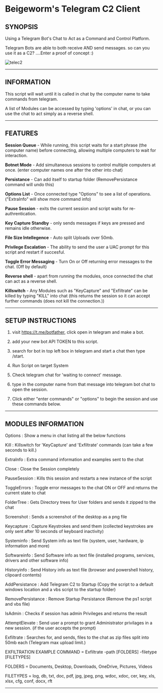 # Beigeworm's Telegram C2 Client 

**SYNOPSIS**
-------------

Using a Telegram Bot's Chat to Act as a Command and Control Platform.

Telegram Bots are able to both receive AND send messages. so can you use it as a C2? ....Enter a proof of concept :)

![telec2](https://github.com/beigeworm/Powershell-Tools-and-Toys/assets/93350544/58ec957d-4792-4d5a-9f06-ced4ccc3408d)

-----------------------------------------------------------------------------------------------------------------------------

**INFORMATION**
---------------

This script will wait until it is called in chat by the computer name to take commands from telegram.

A list of Modules can be accessed by typing 'options' in chat, or you can use the chat to act simply as a reverse shell.

-----------------------------------------------------------------------------------------------------------------------------

**FEATURES**
-------------

**Session Queue**          - While running, this script waits for a start phrase (the computer name) before connecting, allowing multiple computers to wait for interaction.

**Botnet Mode**            - Add simultaneous sessions to control multiple computers at once. (enter computer names one after the other into chat)

**Persistance**            - Can add itself to startup folder (RemovePersistance command will undo this)

**Options List**           - Once connected type "Options" to see a list of operations. ("ExtraInfo" will show more command info)

**Pause Session**          - exits the current session and script waits for re-authrentication.

**Key Capture Standby**    - only sends messages if keys are pressed and remains idle otherwise.

**File Size Intellegence** - Auto split Uploads over 50mb.

**Privilege Escalation**   - The ability to send the user a UAC prompt for this script and restart if succesful.

**Toggle Error Messaging** - Turn On or Off returning error messages to the chat. (Off by default)

**Reverse shell**          - apart from running the modules, once connected the chat can act as a reverse shell.

**Killswitch**             - Any Modules such as "KeyCapture" and "Exfiltrate" can be killed by typing "KILL" into chat
                         (this returns the session so it can accept further commands (does not kill the connection.))
                         
-----------------------------------------------------------------------------------------------------------------------------

**SETUP INSTRUCTIONS**
----------------------

1. visit https://t.me/botfather, click open in telegram and make a bot.
  
2. add your new bot API TOKEN to this script.
   
3. search for bot in top left box in telegram and start a chat then type /start.
   
4. Run Script on target System
   
5. Check telegram chat for 'waiting to connect' message.
    
6. type in the computer name from that message into telegram bot chat to open the session.

7. Click either "enter commands" or "options" to begin the session and use these commands below.

-----------------------------------------------------------------------------------------------------------------------------

**MODULES INFORMATION**
-----------------------

Options           : Show a menu in chat listing all the below functions

Kill              : Killswitch for 'KeyCapture' and 'Exfiltrate' commands (can take a few seconds to kill.)

ExtraInfo         : Extra command information and examples sent to the chat

Close             : Close the Session completely

PauseSession      : Kills this session and restarts a new instance of the script

ToggleErrors      : Toggle error messages to the chat ON or OFF and returns the current state to chat

FolderTree        : Gets Directory trees for User folders and sends it zipped to the chat

Screenshot        : Sends a screenshot of the desktop as a png file

Keycapture        : Capture Keystrokes and send them (collected keystrokes are only sent after 10 seconds of keyboard inactivity)

Systeminfo        : Send System info as text file (system, user, hardware, ip information and more)

Softwareinfo      : Send Software info as text file (installed programs, services, drivers and other software info)

Historyinfo       : Send History info as text file (browser and powershell history, clipoard contents)

AddPersistance    : Add Telegram C2 to Startup (Copy the script to a default windows location and a vbs script to the startup folder)

RemovePersistance : Remove Startup Persistance (Remove the ps1 script and vbs file)

IsAdmin           : Checks if session has admin Privileges and returns the result

AttemptElevate    : Send user a prompt to grant Administrator privilages in a new session. (if the user accepts the prompt)

Exfiltrate        : Searches for, and sends, files to the chat as zip files split into 50mb each (Telegram max upload limit.)

 EXFILTRATION EXAMPLE COMMAND  =  Exfiltrate -path [FOLDERS] -filetype [FILETYPES]
 
 FOLDERS = Documents, Desktop, Downloads, OneDrive, Pictures, Videos
 
 FILETYPES = log, db, txt, doc, pdf, jpg, jpeg, png, wdoc, xdoc, cer, key, xls, xlsx, cfg, conf, docx, rft
 
-----------------------------------------------------------------------------------------------------------------------------

